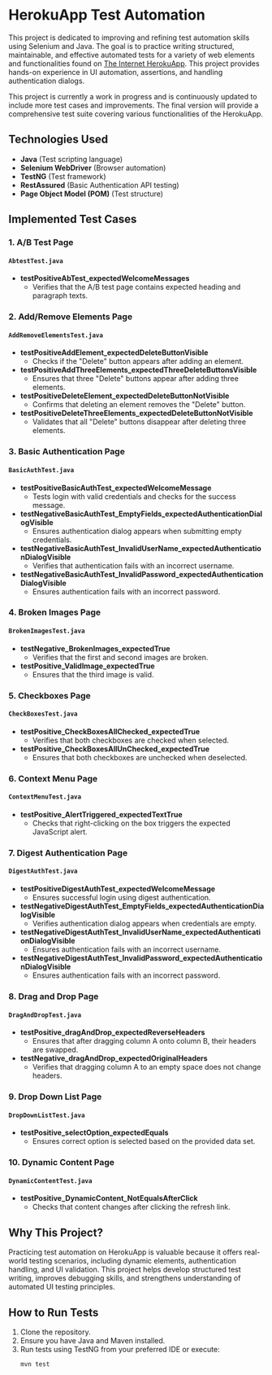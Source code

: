 # HerokuApp Test Automation

This project is dedicated to improving and refining test automation skills using Selenium and Java. The goal is to practice writing structured, maintainable, and effective automated tests for a variety of web elements and functionalities found on [The Internet HerokuApp](https://the-internet.herokuapp.com/). This project provides hands-on experience in UI automation, assertions, and handling authentication dialogs.

This project is currently a work in progress and is continuously updated to include more test cases and improvements. The final version will provide a comprehensive test suite covering various functionalities of the HerokuApp.

## Technologies Used
- **Java** (Test scripting language)
- **Selenium WebDriver** (Browser automation)
- **TestNG** (Test framework)
- **RestAssured** (Basic Authentication API testing)
- **Page Object Model (POM)** (Test structure)

## Implemented Test Cases
### 1. A/B Test Page
#### `AbtestTest.java`
- **testPositiveAbTest_expectedWelcomeMessages**
  - Verifies that the A/B test page contains expected heading and paragraph texts.

### 2. Add/Remove Elements Page
#### `AddRemoveElementsTest.java`
- **testPositiveAddElement_expectedDeleteButtonVisible**
  - Checks if the "Delete" button appears after adding an element.
- **testPositiveAddThreeElements_expectedThreeDeleteButtonsVisible**
  - Ensures that three "Delete" buttons appear after adding three elements.
- **testPositiveDeleteElement_expectedDeleteButtonNotVisible**
  - Confirms that deleting an element removes the "Delete" button.
- **testPositiveDeleteThreeElements_expectedDeleteButtonNotVisible**
  - Validates that all "Delete" buttons disappear after deleting three elements.

### 3. Basic Authentication Page
#### `BasicAuthTest.java`
- **testPositiveBasicAuthTest_expectedWelcomeMessage**
  - Tests login with valid credentials and checks for the success message.
- **testNegativeBasicAuthTest_EmptyFields_expectedAuthenticationDialogVisible**
  - Ensures authentication dialog appears when submitting empty credentials.
- **testNegativeBasicAuthTest_InvalidUserName_expectedAuthenticationDialogVisible**
  - Verifies that authentication fails with an incorrect username.
- **testNegativeBasicAuthTest_InvalidPassword_expectedAuthenticationDialogVisible**
  - Ensures authentication fails with an incorrect password.

### 4. Broken Images Page
#### `BrokenImagesTest.java`
- **testNegative_BrokenImages_expectedTrue**
  - Verifies that the first and second images are broken.
- **testPositive_ValidImage_expectedTrue**
  - Ensures that the third image is valid.

### 5. Checkboxes Page
#### `CheckBoxesTest.java`
- **testPositive_CheckBoxesAllChecked_expectedTrue**
  - Verifies that both checkboxes are checked when selected.
- **testPositive_CheckBoxesAllUnChecked_expectedTrue**
  - Ensures that both checkboxes are unchecked when deselected.

### 6. Context Menu Page
#### `ContextMenuTest.java`
- **testPositive_AlertTriggered_expectedTextTrue**
  - Checks that right-clicking on the box triggers the expected JavaScript alert.

### 7. Digest Authentication Page
#### `DigestAuthTest.java`
- **testPositiveDigestAuthTest_expectedWelcomeMessage**
  - Ensures successful login using digest authentication.
- **testNegativeDigestAuthTest_EmptyFields_expectedAuthenticationDialogVisible**
  - Verifies authentication dialog appears when credentials are empty.
- **testNegativeDigestAuthTest_InvalidUserName_expectedAuthenticationDialogVisible**
  - Ensures authentication fails with an incorrect username.
- **testNegativeDigestAuthTest_InvalidPassword_expectedAuthenticationDialogVisible**
  - Ensures authentication fails with an incorrect password.

### 8. Drag and Drop Page
#### `DragAndDropTest.java`
- **testPositive_dragAndDrop_expectedReverseHeaders**
  - Ensures that after dragging column A onto column B, their headers are swapped.
- **testNegative_dragAndDrop_expectedOriginalHeaders**
  - Verifies that dragging column A to an empty space does not change headers.

### 9. Drop Down List Page
#### `DropDownListTest.java`
- **testPositive_selectOption_expectedEquals**
  - Ensures correct option is selected based on the provided data set.

### 10. Dynamic Content Page
#### `DynamicContentTest.java`
- **testPositive_DynamicContent_NotEqualsAfterClick**
  - Checks that content changes after clicking the refresh link.

## Why This Project?
Practicing test automation on HerokuApp is valuable because it offers real-world testing scenarios, including dynamic elements, authentication handling, and UI validation. This project helps develop structured test writing, improves debugging skills, and strengthens understanding of automated UI testing principles.

## How to Run Tests
1. Clone the repository.
2. Ensure you have Java and Maven installed.
3. Run tests using TestNG from your preferred IDE or execute:
   ```sh
   mvn test
   ```

